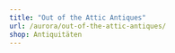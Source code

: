 ```yaml
---
title: "Out of the Attic Antiques"
url: /aurora/out-of-the-attic-antiques/
shop: Antiquitäten
---
```

